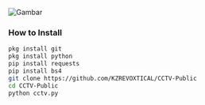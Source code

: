 ![Gambar](https://github.com/CHAYT0N/CCTV/blob/main/Screenshot_2021-06-17-23-01-55-39.png)

### How to Install
```bash
pkg install git
pkg install python
pip install requests
pip install bs4
git clone https://github.com/KZREVOXTICAL/CCTV-Public
cd CCTV-Public
python cctv.py
```
##
